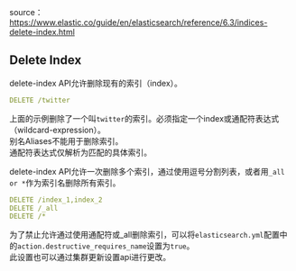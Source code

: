 source：https://www.elastic.co/guide/en/elasticsearch/reference/6.3/indices-delete-index.html

## Delete Index
delete-index API允许删除现有的索引（index）。
```yaml
DELETE /twitter
```
上面的示例删除了一个叫`twitter`的索引。必须指定一个index或通配符表达式（wildcard-expression）。  
别名Aliases不能用于删除索引。  
通配符表达式仅解析为匹配的具体索引。  
  
delete-index API允许一次删除多个索引，通过使用逗号分割列表，或者用`_all or *`作为索引名删除所有索引。
```yaml
DELETE /index_1,index_2
DELETE /_all
DELETE /*
```
  
为了禁止允许通过使用通配符或_all删除索引，可以将`elasticsearch.yml`配置中的`action.destructive_requires_name`设置为`true`。  
此设置也可以通过集群更新设置api进行更改。
